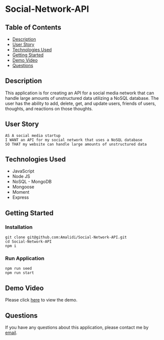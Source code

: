# Social-Network-API

## Table of Contents

- [Description](#description)
- [User Story](#user-story)
- [Technologies Used](#technologies-used)
- [Getting Started](#getting-started)
- [Demo Video](#demo-video)
- [Questions](#questions)

## Description

This application is for creating an API for a social media network that can handle large amounts of unstructured data utilizing a NoSQL database. The user has the ability to add, delete, get, and update users, friends of users, thoughts, and reactions on those thoughts.

## User Story

```
AS A social media startup
I WANT an API for my social network that uses a NoSQL database
SO THAT my website can handle large amounts of unstructured data
```

## Technologies Used

- JavaScript
- Node JS
- NoSQL - MongoDB
- Mongoose
- Moment
- Express

## Getting Started

### Installation

```
git clone git@github.com:Amalidi/Social-Network-API.git
cd Social-Network-API
npm i
```

### Run Application

```
npm run seed
npm run start
```

## Demo Video

Please click [here]() to view the demo.

## Questions

If you have any questions about this application, please contact me by [email](mailto:A.idi12@outlook.com).
